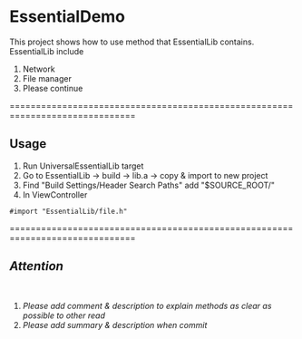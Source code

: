 EssentialDemo
==============================================================================

This project shows how to use method that EssentialLib contains.
EssentialLib include
<ol>
<li>Network</li>
<li>File manager</li>
<li>Please continue</li>
</ol>

==============================================================================
<h2>Usage</h2>
<ol>
<li>Run UniversalEssentialLib target</li>
<li>Go to EssentialLib -> build -> lib.a -> copy & import to new project</li>
<li>Find "Build Settings/Header Search Paths" add "$SOURCE_ROOT/"</li>
<li>In ViewController</li>
</ol>

```
#import "EssentialLib/file.h"
```

==============================================================================
<h2><i>Attention</i></h2>
<br>
<ol>
<li><i>Please add comment & description to explain methods as clear as possible to other read</i></li>
<li><i>Please add summary & description when commit</i></li>
</ol>
